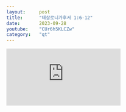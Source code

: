 ```yaml
---
layout:     post
title:      "데살로니가후서 1:6-12"
date:       2023-09-28
youtube:    "CUr6h5KLCZw"
category:   "qt"
---
```


<div class="youtube">
    <iframe src="https://www.youtube.com/embed/CUr6h5KLCZw" title="YouTube video player" frameborder="0" allow="accelerometer; autoplay; clipboard-write; encrypted-media; gyroscope; picture-in-picture; web-share" allowfullscreen></iframe>
</div>
